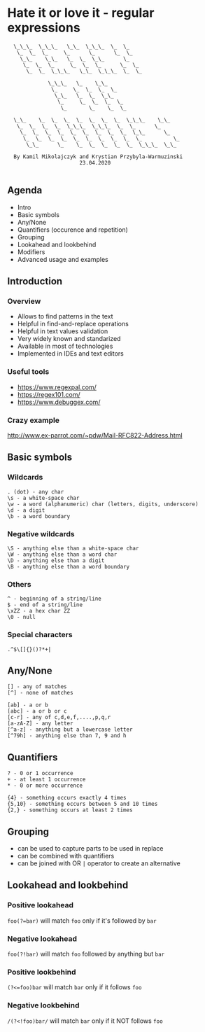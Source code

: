# Hate it or love it - regular expressions

```
  \_\_\_  \_\_\_   \_\_  \_\_\_  \_  \_
   \_  \_  \_     \_      \_      \_  \_
    \_\_    \_\_   \_  \_  \_\_      \_
     \_  \_  \_     \_  \_  \_      \_  \_
      \_  \_  \_\_\_   \_\_  \_\_\_  \_  \_
      
             \_\_\_   \_    \_\_    
              \_     \_  \_  \_  \_  
               \_\_   \_  \_  \_\_    
                \_     \_  \_  \_  \_   
                 \_       \_    \_  \_  
          
  \_\_    \_  \_  \_  \_  \_  \_  \_  \_\_\_    \_\_
   \_  \_  \_  \_  \_\_\_  \_\_\_  \_  \_      \_
    \_  \_  \_  \_  \_  \_  \_  \_  \_  \_\_      \_
     \_  \_  \_  \_  \_  \_  \_  \_  \_  \_          \_
      \_\_      \_    \_  \_  \_  \_  \_  \_\_\_  \_\_
      
  By Kamil Mikolajczyk and Krystian Przybyla-Warmuzinski
                       23.04.2020
  
```

## Agenda
* Intro
* Basic symbols
* Any/None
* Quantifiers (occurence and repetition)
* Grouping
* Lookahead and lookbehind
* Modifiers
* Advanced usage and examples

## Introduction
### Overview
* Allows to find patterns in the text
* Helpful in find-and-replace operations
* Helpful in text values validation
* Very widely known and standarized
* Available in most of technologies
* Implemented in IDEs and text editors

### Useful tools
* https://www.regexpal.com/
* https://regex101.com/
* https://www.debuggex.com/

### Crazy example
http://www.ex-parrot.com/~pdw/Mail-RFC822-Address.html

## Basic symbols
### Wildcards
```
. (dot) - any char
\s - a white-space char
\w - a word (alphanumeric) char (letters, digits, underscore) 
\d - a digit
\b - a word boundary
```

### Negative wildcards
```
\S - anything else than a white-space char
\W - anything else than a word char
\D - anything else than a digit
\B - anything else than a word boundary
```

### Others
```
^ - beginning of a string/line
$ - end of a string/line
\xZZ - a hex char ZZ
\0 - null
```

### Special characters
`.^$\[]{}()?*+|`

## Any/None
```
[] - any of matches
[^] - none of matches

[ab] - a or b
[abc] - a or b or c
[c-r] - any of c,d,e,f,....,p,q,r
[a-zA-Z] - any letter
[^a-z] - anything but a lowercase letter
[^79h] - anything else than 7, 9 and h
```

## Quantifiers
```
? - 0 or 1 occurrence
+ - at least 1 occurrence
* - 0 or more occurrence

{4} - something occurs exactly 4 times
{5,10} - something occurs between 5 and 10 times
{2,} - something occurs at least 2 times
```

## Grouping
* can be used to capture parts to be used in replace
* can be combined with quantifiers
* can be joined with OR `|` operator to create an alternative

## Lookahead and lookbehind
### Positive lookahead
`foo(?=bar)` will match `foo` only if it's followed by `bar`
### Negative lookahead
`foo(?!bar)` will match `foo` followed by anything but `bar`
### Positive lookbehind
`(?<=foo)bar` will match `bar` only if it follows `foo`
### Negative lookbehind
`/(?<!foo)bar/` will match `bar` only if it NOT follows `foo`
